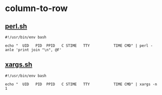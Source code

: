 # column-to-row


## [perl.sh](./perl.sh)

```
#!/usr/bin/env bash

echo "  UID   PID  PPID   C STIME   TTY           TIME CMD" | perl -anle 'print join "\n", @F'

```

## [xargs.sh](./xargs.sh)

```
#!/usr/bin/env bash

echo "  UID   PID  PPID   C STIME   TTY           TIME CMD" | xargs -n 1

```

